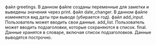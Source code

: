 файл greetings. В данном файле созданы переменные для заметки и выведены значения через print.
файл date_changer. В данном файле изменяется вид даты при выводе (убирается год).
файл add_input. Пользователь может вводить свои данные.
add_list. Пользователь может вводить подзаголовки, которые сохраняются в список.
final. Данные хранятся в словаре, включая список подзаголовков. Данные выводятся построчно.
